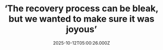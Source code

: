 ---
title: "‘The recovery process can be bleak, but we wanted to make sure it was joyous’"
date: 2025-10-12T05:00:26.000Z
category: Human Kindness
externalLink: "https://www.positive.news/society/uks-first-artist-residency-treatment-recovery-centre-launches/"
image: ""
excerpt: "An art initiative in England is bringing visibility to marginalised people, while aiding their recovery from substance use The post ‘The recovery process can be bleak, but we wanted to make sure it was joyous’ appeared first on Positive News.…"
---